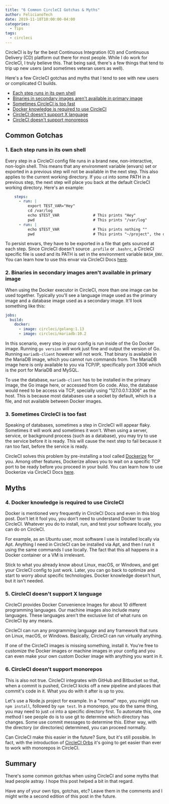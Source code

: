 ```yaml
---
title: "6 Common CircleCI Gotchas & Myths"
author: FelicianoTech
date: 2019-11-18T10:00:00-04:00
categories:
  - Tips
tags:
  - circleci
---
```


CircleCI is by far the best Continuous Integration (CI) and Continuous Delivery (CD) platform out there for most people.
While I do work for CircleCI, I truly believe this.
That being said, there's a few things that tend to trip up new users (and sometimes veteran users as well).

Here's a few CircleCI gotchas and myths that I tend to see with new users or complicated CI builds.

<!--more-->

- [Each step runs in its own shell](#1-each-step-runs-in-its-own-shell)
- [Binaries in secondary images aren't available in primary image](#2-binaries-in-secondary-images-arent-available-in-primary-image)
- [Sometimes CircleCI is too fast](#3-sometimes-circleci-is-too-fast)
- [Docker knowledge is required to use CircleCI](#4-docker-knowledge-is-required-to-use-circleci)
- [CircleCI doesn't support X language](#5-circleci-doesnt-support-x-language)
- [CircleCI doesn't support monorepos](#6-circleci-doesnt-support-monorepos)


## Common Gotchas

### 1. Each step runs in its own shell
Every step in a CircleCI config file runs in a brand new, non-interactive, non-login shell.
This means that any environment variable (envars) set or exported in a previous step will not be available in the next step.
This also applies to the current working directory.
If you `cd` into some PATH in a previous step, the next step will place you back at the default CircleCI working directory.
Here's an example:

```yaml
    steps:
	  - run: |
	      export TEST_VAR="Hey"
		  cd /var/log
		  echo $TEST_VAR               # This prints "Hey"
		  pwd                          # This prints "/var/log"
	  - run: |
		  echo $TEST_VAR               # This prints nothing ""
		  pwd                          # This prints "~/project", the default working directory
```

To persist envars, they have to be exported in a file that gets sourced at each step.
Since CircleCI doesn't source `.profile` or `.bashrc`, a CircleCI specific file is used and its PATH is set in the environment variable `BASH_ENV`.
You can learn how to use this envar via CircleCI Docs [here](https://circleci.com/docs/2.0/env-vars/#using-bash_env-to-set-environment-variables).

### 2. Binaries in secondary images aren't available in primary image
When using the Docker executor in CircleCI, more than one image can be used together.
Typically you'll see a language image used as the primary image and a database image used as a secondary image.
It'll look something like this:

```yaml
jobs:
  build:
    docker:
	  - image: circleci/golang:1.13
	  - image: circleci/mariadb:10.2
```

In this scenario, every step in your config is run inside of the Go Docker image.
Running `go version` will work just fine and output the version of Go.
Running `mariadb-client` however will not work.
That binary is available in the MariaDB image, which you cannot run commands from.
The MariaDB image here is only available to you via TCP/IP, specifically port 3306 which is the port for MariaDB and MySQL.

To use the database, `mariadb-client` has to be installed in the primary image, the Go image here, or accessed from Go code.
Also, the database would need to be access via TCP, specially using "127.0.0.1:3306" as the host.
This is because most databases use a socket by default, which is a file, and not available between Docker images.

### 3. Sometimes CircleCI is too fast
Speaking of databases, sometimes a step in CircleCI will appear flaky.
Sometimes it will work and sometimes it won't.
When using a server, service, or background process (such as a database), you may try to use the service before it is ready.
This will cause the next step to fail because it ran too fast, before the service is ready.

CircleCI solves this problem by pre-installing a tool called [Dockerize](https://github.com/jwilder/dockerize) for you.
Among other features, Dockerize allows you to wait on a specific TCP port to be ready before you proceed in your build.
You can learn how to use Dockerize via CircleCI Docs [here](https://circleci.com/docs/2.0/databases/#using-dockerize-to-wait-for-dependencies).


## Myths

### 4. Docker knowledge is required to use CircleCI
Docker is mentioned very frequently in CircleCI Docs and even in this blog post.
Don't let it fool you, you don't need to understand Docker to use CircleCI.
Whatever you do to install, run, and test your software locally, you can do on CircleCI.

For example, as an Ubuntu user, most software I use is installed locally via Apt.
Anything I need in CircleCI can be installed via Apt, and then I run it using the same commands I use locally.
The fact that this all happens in a Docker container or a VM is irrelevant.

Stick to what you already know about Linux, macOS, or Windows, and get your CircleCI config to just work.
Later, you can go back to optimize and start to worry about specific technologies.
Docker knowledge doesn't hurt, but it isn't needed.


### 5. CircleCI doesn't support X language
CircleCI provides Docker Convenience Images for about 10 different programming languages.
Our machine images also include many languages.
These languages aren't the exclusive list of what runs on CircleCI by any means.

CircleCI can run any programming language and any framework that runs on Linux, macOS, or Windows.
Basically, CircleCI can run virtually anything.

If one of the CircleCI images is missing something, install it.
You're free to customize the Docker images or machine images in your config and you can even make your own custom Docker image with anything you want in it.


### 6. CircleCI doesn't support monorepos
This is also not true.
CircleCI integrates with GitHub and Bitbucket so that, when a commit is pushed, CircleCI kicks off a new pipeline and places that commit's code in it.
What you do with it after is up to you.

Let's use a Node.js project for example.
In a "normal" repo, you might run `npm install`, followed by `npm test`.
In a monorepo, you do the same thing, you may need to just `cd` into a specific directory first.
To automate this, one method I see people do is to use git to determine which directory has changes.
Some use commit messages to determine this.
Either way, with the directory (or directories) determined, you can proceed normally.

Can CircleCI make this easier in the future? Sure, but it's still possible.
In fact, with the introduction of [CircleCI Orbs](https://circleci.com/orbs/) it's going to get easier than ever to work with monorepos in CircleCI.


## Summary

There's some common gotchas when using CircleCI and some myths that lead people astray.
I hope this post helped a bit in that regard.

Have any of your own tips, gotchas, etc?
Leave them in the comments and I might write a second edition of this post in the future.
